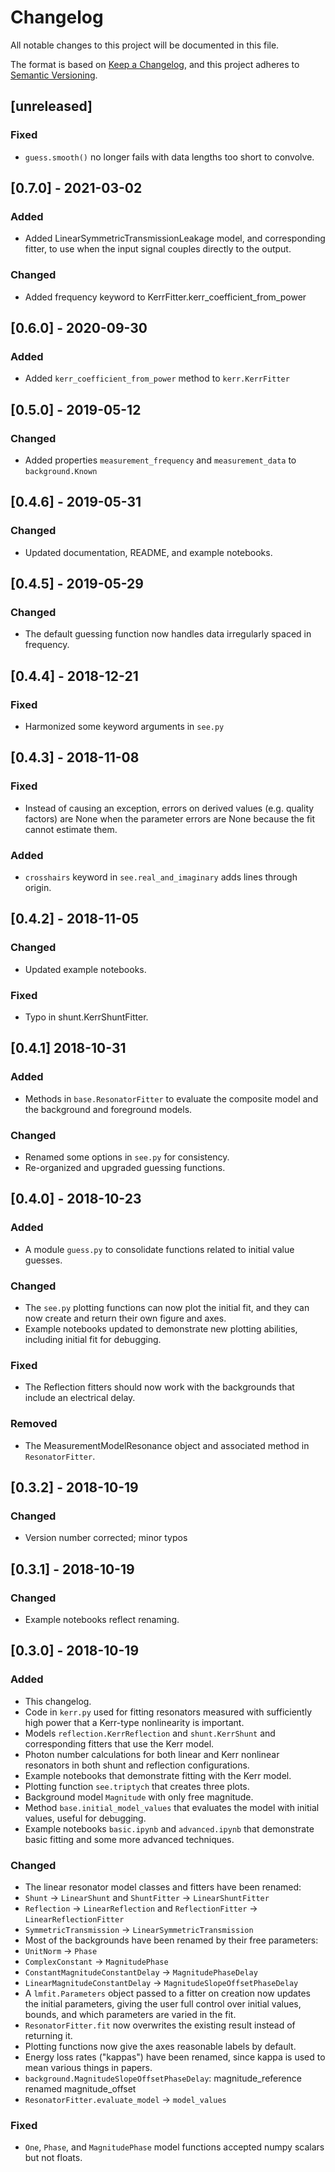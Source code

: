 # Changelog
All notable changes to this project will be documented in this file.

The format is based on [Keep a Changelog](https://keepachangelog.com/en/1.0.0/),
and this project adheres to [Semantic Versioning](https://semver.org/spec/v2.0.0.html).

## [unreleased]
### Fixed
- `guess.smooth()` no longer fails with data lengths too short to convolve.

## [0.7.0] - 2021-03-02
### Added
- Added LinearSymmetricTransmissionLeakage model, and corresponding fitter, to use when the input signal couples directly to the output.

### Changed
- Added frequency keyword to KerrFitter.kerr_coefficient_from_power

## [0.6.0] - 2020-09-30
### Added
- Added `kerr_coefficient_from_power` method to `kerr.KerrFitter`

## [0.5.0] - 2019-05-12
### Changed
- Added properties `measurement_frequency` and `measurement_data` to `background.Known`

## [0.4.6] - 2019-05-31
### Changed
- Updated documentation, README, and example notebooks.

## [0.4.5] - 2019-05-29
### Changed
- The default guessing function now handles data irregularly spaced in frequency.

## [0.4.4] - 2018-12-21
### Fixed
- Harmonized some keyword arguments in `see.py`

## [0.4.3] - 2018-11-08
### Fixed
-  Instead of causing an exception, errors on derived values (e.g. quality factors) are None when the parameter errors are None because the fit cannot estimate them. 

### Added
- `crosshairs` keyword in `see.real_and_imaginary` adds lines through origin.
 
## [0.4.2] - 2018-11-05
### Changed
- Updated example notebooks.

### Fixed
- Typo in shunt.KerrShuntFitter.

## [0.4.1] 2018-10-31
### Added
- Methods in `base.ResonatorFitter` to evaluate the composite model and the background and foreground models.

### Changed
- Renamed some options in `see.py` for consistency.
- Re-organized and upgraded guessing functions.


## [0.4.0] - 2018-10-23
### Added
- A module `guess.py` to consolidate functions related to initial value guesses.

### Changed
- The `see.py` plotting functions can now plot the initial fit, and they can now create and return their own figure and axes.
- Example notebooks updated to demonstrate new plotting abilities, including initial fit for debugging.

### Fixed
- The Reflection fitters should now work with the backgrounds that include an electrical delay.

### Removed
- The MeasurementModelResonance object and associated method in `ResonatorFitter`.


## [0.3.2] - 2018-10-19
### Changed
- Version number corrected; minor typos


## [0.3.1] - 2018-10-19
### Changed
- Example notebooks reflect renaming. 


## [0.3.0] - 2018-10-19
### Added
- This changelog.
- Code in `kerr.py` used for fitting resonators measured with sufficiently high power that a Kerr-type nonlinearity is important.
- Models `reflection.KerrReflection` and `shunt.KerrShunt` and corresponding fitters that use the Kerr model.
- Photon number calculations for both linear and Kerr nonlinear resonators in both shunt and reflection configurations.
- Example notebooks that demonstrate fitting with the Kerr model.
- Plotting function `see.triptych` that creates three plots.
- Background model `Magnitude` with only free magnitude.
- Method `base.initial_model_values` that evaluates the model with initial values, useful for debugging.
- Example notebooks `basic.ipynb` and `advanced.ipynb` that demonstrate basic fitting and some more advanced techniques.

### Changed
- The linear resonator model classes and fitters have been renamed:
- `Shunt` -> `LinearShunt` and `ShuntFitter` -> `LinearShuntFitter`
- `Reflection` -> `LinearReflection` and `ReflectionFitter` -> `LinearReflectionFitter`
- `SymmetricTransmission` -> `LinearSymmetricTransmission`
- Most of the backgrounds have been renamed by their free parameters:
- `UnitNorm` -> `Phase`
- `ComplexConstant` -> `MagnitudePhase`
- `ConstantMagnitudeConstantDelay` -> `MagnitudePhaseDelay`
- `LinearMagnitudeConstantDelay` -> `MagnitudeSlopeOffsetPhaseDelay`
- A `lmfit.Parameters` object passed to a fitter on creation now updates the initial parameters, giving the user full control over initial values, bounds, and which parameters are varied in the fit.
- `ResonatorFitter.fit` now overwrites the existing result instead of returning it.
- Plotting functions now give the axes reasonable labels by default.
- Energy loss rates ("kappas") have been renamed, since kappa is used to mean various things in papers.
- `background.MagnitudeSlopeOffsetPhaseDelay`: magnitude_reference renamed magnitude_offset
- `ResonatorFitter.evaluate_model` -> `model_values`

### Fixed
- `One`, `Phase`, and `MagnitudePhase` model functions accepted numpy scalars but not floats.
